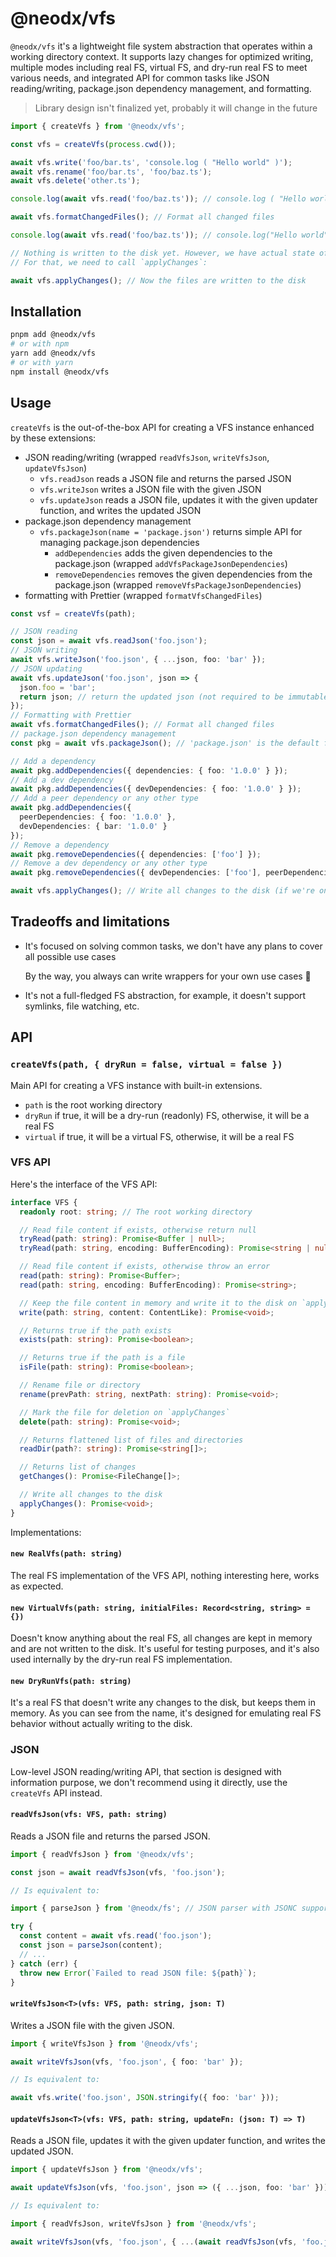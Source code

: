 # @neodx/vfs

`@neodx/vfs` it's a lightweight file system abstraction that operates within a working directory context.
It supports lazy changes for optimized writing, multiple modes including real FS, virtual FS, and dry-run real FS to meet various needs,
and integrated API for common tasks like JSON reading/writing, package.json dependency management, and formatting.

> Library design isn't finalized yet, probably it will change in the future

```typescript
import { createVfs } from '@neodx/vfs';

const vfs = createVfs(process.cwd());

await vfs.write('foo/bar.ts', 'console.log ( "Hello world" )');
await vfs.rename('foo/bar.ts', 'foo/baz.ts');
await vfs.delete('other.ts');

console.log(await vfs.read('foo/baz.ts')); // console.log ( "Hello world" )

await vfs.formatChangedFiles(); // Format all changed files

console.log(await vfs.read('foo/baz.ts')); // console.log("Hello world")

// Nothing is written to the disk yet. However, we have actual state of the file and
// For that, we need to call `applyChanges`:

await vfs.applyChanges(); // Now the files are written to the disk
```

## Installation

```bash
pnpm add @neodx/vfs
# or with npm
yarn add @neodx/vfs
# or with yarn
npm install @neodx/vfs
```

## Usage

`createVfs` is the out-of-the-box API for creating a VFS instance enhanced by these extensions:

- JSON reading/writing (wrapped `readVfsJson`, `writeVfsJson`, `updateVfsJson`)
  - `vfs.readJson` reads a JSON file and returns the parsed JSON
  - `vfs.writeJson` writes a JSON file with the given JSON
  - `vfs.updateJson` reads a JSON file, updates it with the given updater function, and writes the updated JSON
- package.json dependency management
  - `vfs.packageJson(name = 'package.json')` returns simple API for managing package.json dependencies
    - `addDependencies` adds the given dependencies to the package.json (wrapped `addVfsPackageJsonDependencies`)
    - `removeDependencies` removes the given dependencies from the package.json (wrapped `removeVfsPackageJsonDependencies`)
- formatting with Prettier (wrapped `formatVfsChangedFiles`)

```typescript
const vsf = createVfs(path);

// JSON reading
const json = await vfs.readJson('foo.json');
// JSON writing
await vfs.writeJson('foo.json', { ...json, foo: 'bar' });
// JSON updating
await vfs.updateJson('foo.json', json => {
  json.foo = 'bar';
  return json; // return the updated json (not required to be immutable)
});
// Formatting with Prettier
await vfs.formatChangedFiles(); // Format all changed files
// package.json dependency management
const pkg = await vfs.packageJson(); // 'package.json' is the default file name, be sure that you're under the project root

// Add a dependency
await pkg.addDependencies({ dependencies: { foo: '1.0.0' } });
// Add a dev dependency
await pkg.addDependencies({ devDependencies: { foo: '1.0.0' } });
// Add a peer dependency or any other type
await pkg.addDependencies({
  peerDependencies: { foo: '1.0.0' },
  devDependencies: { bar: '1.0.0' }
});
// Remove a dependency
await pkg.removeDependencies({ dependencies: ['foo'] });
// Remove a dev dependency or any other type
await pkg.removeDependencies({ devDependencies: ['foo'], peerDependencies: ['bar'] });

await vfs.applyChanges(); // Write all changes to the disk (if we're on a real FS)
```

## Tradeoffs and limitations

- It's focused on solving common tasks, we don't have any plans to cover all possible use cases

  By the way, you always can write wrappers for your own use cases 🤪

- It's not a full-fledged FS abstraction, for example, it doesn't support symlinks, file watching, etc.

## API

### `createVfs(path, { dryRun = false, virtual = false })`

Main API for creating a VFS instance with built-in extensions.

- `path` is the root working directory
- `dryRun` if true, it will be a dry-run (readonly) FS, otherwise, it will be a real FS
- `virtual` if true, it will be a virtual FS, otherwise, it will be a real FS

### VFS API

Here's the interface of the VFS API:

```typescript
interface VFS {
  readonly root: string; // The root working directory

  // Read file content if exists, otherwise return null
  tryRead(path: string): Promise<Buffer | null>;
  tryRead(path: string, encoding: BufferEncoding): Promise<string | null>;

  // Read file content if exists, otherwise throw an error
  read(path: string): Promise<Buffer>;
  read(path: string, encoding: BufferEncoding): Promise<string>;

  // Keep the file content in memory and write it to the disk on `applyChanges`
  write(path: string, content: ContentLike): Promise<void>;

  // Returns true if the path exists
  exists(path: string): Promise<boolean>;

  // Returns true if the path is a file
  isFile(path: string): Promise<boolean>;

  // Rename file or directory
  rename(prevPath: string, nextPath: string): Promise<void>;

  // Mark the file for deletion on `applyChanges`
  delete(path: string): Promise<void>;

  // Returns flattened list of files and directories
  readDir(path?: string): Promise<string[]>;

  // Returns list of changes
  getChanges(): Promise<FileChange[]>;

  // Write all changes to the disk
  applyChanges(): Promise<void>;
}
```

Implementations:

#### `new RealVfs(path: string)`

The real FS implementation of the VFS API, nothing interesting here, works as expected.

#### `new VirtualVfs(path: string, initialFiles: Record<string, string> = {})`

Doesn't know anything about the real FS, all changes are kept in memory and are not written to the disk.
It's useful for testing purposes, and it's also used internally by the dry-run real FS implementation.

#### `new DryRunVfs(path: string)`

It's a real FS that doesn't write any changes to the disk, but keeps them in memory.
As you can see from the name, it's designed for emulating real FS behavior without actually writing to the disk.

### JSON

Low-level JSON reading/writing API, that section is designed with information purpose,
we don't recommend using it directly, use the `createVfs` API instead.

#### `readVfsJson(vfs: VFS, path: string)`

Reads a JSON file and returns the parsed JSON.

```typescript
import { readVfsJson } from '@neodx/vfs';

const json = await readVfsJson(vfs, 'foo.json');

// Is equivalent to:

import { parseJson } from '@neodx/fs'; // JSON parser with JSONC support

try {
  const content = await vfs.read('foo.json');
  const json = parseJson(content);
  // ...
} catch (err) {
  throw new Error(`Failed to read JSON file: ${path}`);
}
```

#### `writeVfsJson<T>(vfs: VFS, path: string, json: T)`

Writes a JSON file with the given JSON.

```typescript
import { writeVfsJson } from '@neodx/vfs';

await writeVfsJson(vfs, 'foo.json', { foo: 'bar' });

// Is equivalent to:

await vfs.write('foo.json', JSON.stringify({ foo: 'bar' }));
```

#### `updateVfsJson<T>(vfs: VFS, path: string, updateFn: (json: T) => T)`

Reads a JSON file, updates it with the given updater function, and writes the updated JSON.

```typescript
import { updateVfsJson } from '@neodx/vfs';

await updateVfsJson(vfs, 'foo.json', json => ({ ...json, foo: 'bar' }));

// Is equivalent to:

import { readVfsJson, writeVfsJson } from '@neodx/vfs';

await writeVfsJson(vfs, 'foo.json', { ...(await readVfsJson(vfs, 'foo.json')), foo: 'bar' });
```
